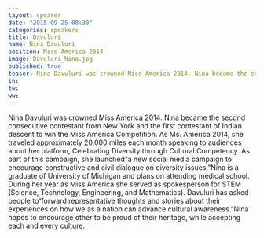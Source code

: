 ```yaml
---
layout: speaker
date: "2015-09-25 08:30"
categories: speakers
title: Davuluri
name: Nina Davuluri
position: Miss America 2014
image: Davuluri_Nina.jpg
published: true
teaser: Nina Davuluri was crowned Miss America 2014. Nina became the second consecutive contestant from New York and the first contestant of Indian descent to win the Miss America Competition.
in:
tw:
ww: 
---
```

Nina Davuluri was crowned Miss America 2014. Nina became the second consecutive contestant from New York and the first contestant of Indian descent to win the Miss America Competition. As Ms. America 2014, she  traveled approximately 20,000 miles each month speaking to audiences about her platform, Celebrating Diversity through Cultural Competency. As part of this campaign, she launched“a new social media campaign to encourage constructive and civil dialogue on diversity issues.”Nina is a graduate of University of Michigan and plans on attending medical school. During her year as Miss America she served as spokesperson for STEM (Science, Technology, Engineering, and Mathematics). Davuluri has asked people to“forward representative thoughts and stories about their experiences on how we as a nation can advance cultural awareness.”Nina hopes to encourage other to be proud of their heritage, while accepting each and every culture.
